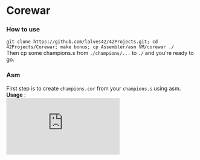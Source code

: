 <h1>Corewar</h1>

### How to use

`git clone https://github.com/lalves42/42Projects.git; cd 42Projects/Corewar; make bonus; cp Assembler/asm VM/corewar ./`  
Then cp some champions.s from `./champions/...` to `./` and you're ready to go.  

### Asm

First step is to create `champions.cor` from your `champions.s` using asm.  
**Usage** :  
![Asm usage](https://www.hostingpics.net/viewer.php?id=749826asmusage.png)